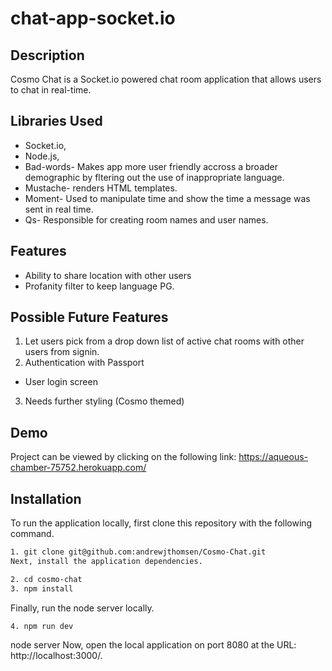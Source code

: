 # chat-app-socket.io

## Description
Cosmo Chat is a Socket.io powered chat room application that allows users to chat in real-time. 

## Libraries Used
- Socket.io, 
- Node.js,
- Bad-words- Makes app more user friendly accross a broader demographic by fltering out the use of inappropriate language.
- Mustache- renders HTML templates.
- Moment- Used to manipulate time and show the time a message was sent in real time.
- Qs- Responsible for creating room names and user names.

## Features
- Ability to share location with other users
- Profanity filter to keep language PG.

## Possible Future Features
1. Let users pick from a drop down list of active chat rooms with other users from signin. 
2. Authentication with Passport
- User login screen
3. Needs further styling (Cosmo themed)

## Demo
Project can be viewed by clicking on the following link: https://aqueous-chamber-75752.herokuapp.com/

## Installation
To run the application locally, first clone this repository with the following command.
``` txt
1. git clone git@github.com:andrewjthomsen/Cosmo-Chat.git
Next, install the application dependencies.
 ```
```txt
2. cd cosmo-chat
3. npm install
```

Finally, run the node server locally.
```txt
4. npm run dev
```
node server
Now, open the local application on port 8080 at the URL: http://localhost:3000/.